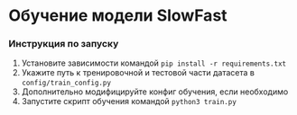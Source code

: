 # Обучение модели SlowFast

### Инструкция по запуску

1. Установите зависимости командой ```pip install -r requirements.txt```
2. Укажите путь к тренировочной и тестовой части датасета в ```config/train_config.py```
3. Дополнительно модифицируйте конфиг обучения, если необходимо
3. Запустите скрипт обучения командой ```python3 train.py```
